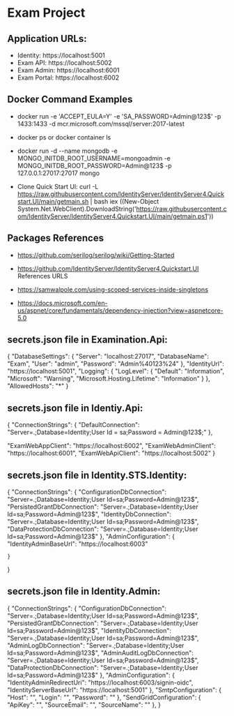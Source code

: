 # Exam Project

## Application URLs:
- Identity: https://localhost:5001
- Exam API: https://localhost:5002
- Exam Admin: https://localhost:6001
- Exam Portal: https://localhost:6002

## Docker Command Examples
- docker run -e 'ACCEPT_EULA=Y' -e 'SA_PASSWORD=Admin@123$' -p 1433:1433 -d mcr.microsoft.com/mssql/server:2017-latest

- docker ps or docker container ls

- docker run -d --name mongodb -e MONGO_INITDB_ROOT_USERNAME=mongoadmin -e MONGO_INITDB_ROOT_PASSWORD=Admin@123$ -p 127.0.0.1:27017:27017 mongo

- Clone Quick Start UI: curl -L https://raw.githubusercontent.com/IdentityServer/IdentityServer4.Quickstart.UI/main/getmain.sh | bash
iex ((New-Object System.Net.WebClient).DownloadString('https://raw.githubusercontent.com/IdentityServer/IdentityServer4.Quickstart.UI/main/getmain.ps1'))

## Packages References
- https://github.com/serilog/serilog/wiki/Getting-Started
- https://github.com/IdentityServer/IdentityServer4.Quickstart.UI
References URLS
- https://samwalpole.com/using-scoped-services-inside-singletons

- https://docs.microsoft.com/en-us/aspnet/core/fundamentals/dependency-injection?view=aspnetcore-5.0

## secrets.json file in Examination.Api: 
{
    "DatabaseSettings": {
      "Server": "localhost:27017",
      "DatabaseName": "Exam",
      "User": "admin",
      "Password": "Admin%40123%24"
    },
    "IdentityUrl": "https://localhost:5001",
    "Logging": {
      "LogLevel": {
        "Default": "Information",
        "Microsoft": "Warning",
        "Microsoft.Hosting.Lifetime": "Information"
      }
    },
    "AllowedHosts": "*"
  }

## secrets.json file in Identiy.Api: 
{
  "ConnectionStrings": {
    "DefaultConnection": "Server=.;Database=Identity;User Id = sa;Password = Admin@123$;"
  },

  "ExamWebAppClient": "https://localhost:6002",
  "ExamWebAdminClient": "https://localhost:6001",
  "ExamWebApiClient": "https://localhost:5002"
}

## secrets.json file in Identity.STS.Identity:
{
    "ConnectionStrings": {
        "ConfigurationDbConnection": "Server=.;Database=Identity;User Id=sa;Password=Admin@123$",
        "PersistedGrantDbConnection": "Server=.;Database=Identity;User Id=sa;Password=Admin@123$",
        "IdentityDbConnection": "Server=.;Database=Identity;User Id=sa;Password=Admin@123$",
        "DataProtectionDbConnection": "Server=.;Database=Identity;User Id=sa;Password=Admin@123$"
      },
      "AdminConfiguration": {
        "IdentityAdminBaseUrl": "https://localhost:6003"
       
    }
}

## secrets.json file in Identity.Admin:
{
    "ConnectionStrings": {
        "ConfigurationDbConnection": "Server=.;Database=Identity;User Id=sa;Password=Admin@123$",
        "PersistedGrantDbConnection": "Server=.;Database=Identity;User Id=sa;Password=Admin@123$",
        "IdentityDbConnection": "Server=.;Database=Identity;User Id=sa;Password=Admin@123$",
        "AdminLogDbConnection": "Server=.;Database=Identity;User Id=sa;Password=Admin@123$",
        "AdminAuditLogDbConnection": "Server=.;Database=Identity;User Id=sa;Password=Admin@123$",
        "DataProtectionDbConnection": "Server=.;Database=Identity;User Id=sa;Password=Admin@123$"
      },
      "AdminConfiguration": {
        "IdentityAdminRedirectUri": "https://localhost:6003/signin-oidc",
        "IdentityServerBaseUrl": "https://localhost:5001"
      },
      "SmtpConfiguration": {
        "Host": "",
        "Login": "",
        "Password": ""
      },
      "SendGridConfiguration": {
        "ApiKey": "",
        "SourceEmail": "",
        "SourceName": ""
      },
}